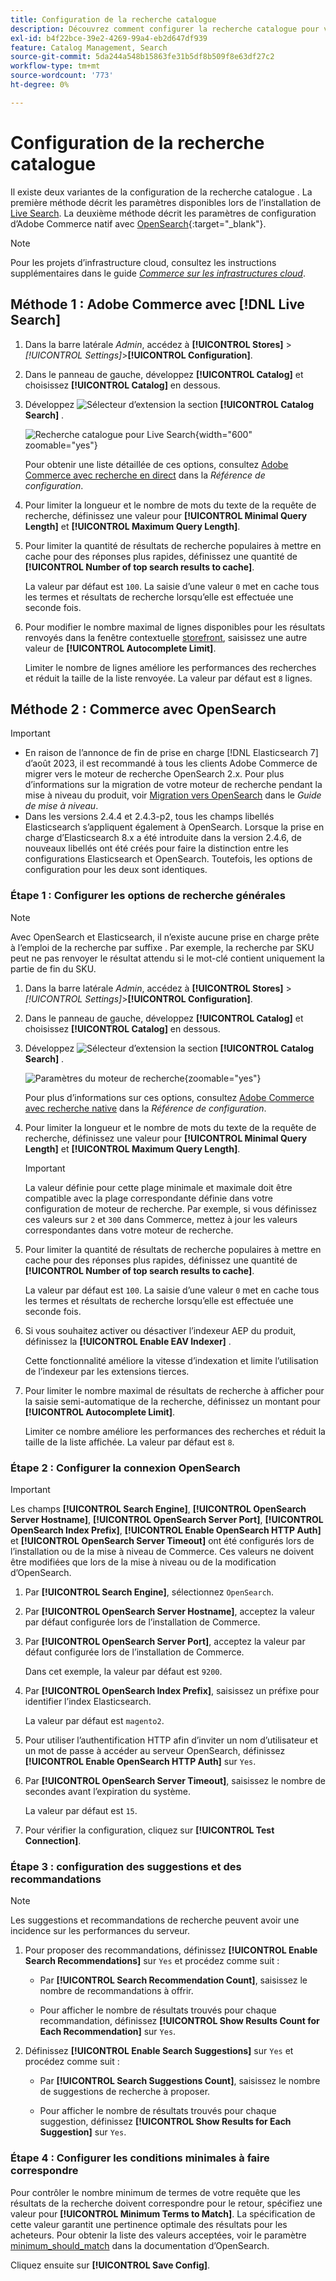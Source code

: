 ```yaml
---
title: Configuration de la recherche catalogue
description: Découvrez comment configurer la recherche catalogue pour votre boutique.
exl-id: b4f22bce-39e2-4269-99a4-eb2d647df939
feature: Catalog Management, Search
source-git-commit: 5da244a548b15863fe31b5df8b509f8e63df27c2
workflow-type: tm+mt
source-wordcount: '773'
ht-degree: 0%

---
```


# Configuration de la recherche catalogue

Il existe deux variantes de la configuration de la recherche catalogue . La première méthode décrit les paramètres disponibles lors de l’installation de [Live Search](https://experienceleague.adobe.com/docs/commerce/live-search/overview.html). La deuxième méthode décrit les paramètres de configuration d’Adobe Commerce natif avec [OpenSearch](https://experienceleague.adobe.com/docs/commerce-operations/installation-guide/prerequisites/search-engine/overview.html){:target="_blank"}.

>[!NOTE]
>
>Pour les projets d’infrastructure cloud, consultez les instructions supplémentaires dans le guide [_Commerce sur les infrastructures cloud_](https://experienceleague.adobe.com/en/docs/commerce-cloud-service/user-guide/configure/service/opensearch).

## Méthode 1 : Adobe Commerce avec [!DNL Live Search]

1. Dans la barre latérale _Admin_, accédez à **[!UICONTROL Stores]** > _[!UICONTROL Settings]_>**[!UICONTROL Configuration]**.

1. Dans le panneau de gauche, développez **[!UICONTROL Catalog]** et choisissez **[!UICONTROL Catalog]** en dessous.

1. Développez ![Sélecteur d’extension](../assets/icon-display-expand.png) la section **[!UICONTROL Catalog Search]** .

   ![Recherche catalogue pour Live Search](../configuration-reference/catalog/assets/catalog-search-live-search.png){width="600" zoomable="yes"}

   Pour obtenir une liste détaillée de ces options, consultez [Adobe Commerce avec recherche en direct](../configuration-reference/catalog/catalog.md#adobe-commerce-with-live-search) dans la _Référence de configuration_.

1. Pour limiter la longueur et le nombre de mots du texte de la requête de recherche, définissez une valeur pour **[!UICONTROL Minimal Query Length]** et **[!UICONTROL Maximum Query Length]**.

1. Pour limiter la quantité de résultats de recherche populaires à mettre en cache pour des réponses plus rapides, définissez une quantité de **[!UICONTROL Number of top search results to cache]**.

   La valeur par défaut est `100`. La saisie d’une valeur `0` met en cache tous les termes et résultats de recherche lorsqu’elle est effectuée une seconde fois.

1. Pour modifier le nombre maximal de lignes disponibles pour les résultats renvoyés dans la fenêtre contextuelle [storefront](https://experienceleague.adobe.com/docs/commerce/live-search/live-search-storefront/quick-tour.html), saisissez une autre valeur de **[!UICONTROL Autocomplete Limit]**.

   Limiter le nombre de lignes améliore les performances des recherches et réduit la taille de la liste renvoyée. La valeur par défaut est `8` lignes.

## Méthode 2 : Commerce avec OpenSearch

>[!IMPORTANT]
>
>- En raison de l’annonce de fin de prise en charge [!DNL Elasticsearch 7] d’août 2023, il est recommandé à tous les clients Adobe Commerce de migrer vers le moteur de recherche OpenSearch 2.x. Pour plus d’informations sur la migration de votre moteur de recherche pendant la mise à niveau du produit, voir [Migration vers OpenSearch](https://experienceleague.adobe.com/docs/commerce-operations/upgrade-guide/prepare/opensearch-migration.html) dans le _Guide de mise à niveau_.
>- Dans les versions 2.4.4 et 2.4.3-p2, tous les champs libellés Elasticsearch s’appliquent également à OpenSearch. Lorsque la prise en charge d’Elasticsearch 8.x a été introduite dans la version 2.4.6, de nouveaux libellés ont été créés pour faire la distinction entre les configurations Elasticsearch et OpenSearch. Toutefois, les options de configuration pour les deux sont identiques.

### Étape 1 : Configurer les options de recherche générales

>[!NOTE]
>
>Avec OpenSearch et Elasticsearch, il n’existe aucune prise en charge prête à l’emploi de la recherche par suffixe . Par exemple, la recherche par SKU peut ne pas renvoyer le résultat attendu si le mot-clé contient uniquement la partie de fin du SKU.

1. Dans la barre latérale _Admin_, accédez à **[!UICONTROL Stores]** > _[!UICONTROL Settings]_>**[!UICONTROL Configuration]**.

1. Dans le panneau de gauche, développez **[!UICONTROL Catalog]** et choisissez **[!UICONTROL Catalog]** en dessous.

1. Développez ![Sélecteur d’extension](../assets/icon-display-expand.png) la section **[!UICONTROL Catalog Search]** .

   ![Paramètres du moteur de recherche](../configuration-reference/catalog/assets/catalog-search-opensearch.png){zoomable="yes"}

   Pour plus d’informations sur ces options, consultez [Adobe Commerce avec recherche native](../configuration-reference/catalog/catalog.md#adobe-commerce-with-native-search) dans la _Référence de configuration_.

1. Pour limiter la longueur et le nombre de mots du texte de la requête de recherche, définissez une valeur pour **[!UICONTROL Minimal Query Length]** et **[!UICONTROL Maximum Query Length]**.

   >[!IMPORTANT]
   >
   >La valeur définie pour cette plage minimale et maximale doit être compatible avec la plage correspondante définie dans votre configuration de moteur de recherche. Par exemple, si vous définissez ces valeurs sur `2` et `300` dans Commerce, mettez à jour les valeurs correspondantes dans votre moteur de recherche.

1. Pour limiter la quantité de résultats de recherche populaires à mettre en cache pour des réponses plus rapides, définissez une quantité de **[!UICONTROL Number of top search results to cache]**.

   La valeur par défaut est `100`. La saisie d’une valeur `0` met en cache tous les termes et résultats de recherche lorsqu’elle est effectuée une seconde fois.

1. Si vous souhaitez activer ou désactiver l’indexeur AEP du produit, définissez la **[!UICONTROL Enable EAV Indexer]** .

   Cette fonctionnalité améliore la vitesse d’indexation et limite l’utilisation de l’indexeur par les extensions tierces.

1. Pour limiter le nombre maximal de résultats de recherche à afficher pour la saisie semi-automatique de la recherche, définissez un montant pour **[!UICONTROL Autocomplete Limit]**.

   Limiter ce nombre améliore les performances des recherches et réduit la taille de la liste affichée. La valeur par défaut est `8`.

### Étape 2 : Configurer la connexion OpenSearch

>[!IMPORTANT]
>
>Les champs **[!UICONTROL Search Engine]**, **[!UICONTROL OpenSearch Server Hostname]**, **[!UICONTROL OpenSearch Server Port]**, **[!UICONTROL OpenSearch Index Prefix]**, **[!UICONTROL Enable OpenSearch HTTP Auth]** et **[!UICONTROL OpenSearch Server Timeout]** ont été configurés lors de l’installation ou de la mise à niveau de Commerce. Ces valeurs ne doivent être modifiées que lors de la mise à niveau ou de la modification d’OpenSearch.

1. Par **[!UICONTROL Search Engine]**, sélectionnez `OpenSearch`.

1. Par **[!UICONTROL OpenSearch Server Hostname]**, acceptez la valeur par défaut configurée lors de l’installation de Commerce.

1. Par **[!UICONTROL OpenSearch Server Port]**, acceptez la valeur par défaut configurée lors de l’installation de Commerce.

   Dans cet exemple, la valeur par défaut est `9200`.

1. Par **[!UICONTROL OpenSearch Index Prefix]**, saisissez un préfixe pour identifier l’index Elasticsearch.

   La valeur par défaut est `magento2`.

1. Pour utiliser l’authentification HTTP afin d’inviter un nom d’utilisateur et un mot de passe à accéder au serveur OpenSearch, définissez **[!UICONTROL Enable OpenSearch HTTP Auth]** sur `Yes`.

1. Par **[!UICONTROL OpenSearch Server Timeout]**, saisissez le nombre de secondes avant l’expiration du système.

   La valeur par défaut est `15`.

1. Pour vérifier la configuration, cliquez sur **[!UICONTROL Test Connection]**.

### Étape 3 : configuration des suggestions et des recommandations

>[!NOTE]
>
>Les suggestions et recommandations de recherche peuvent avoir une incidence sur les performances du serveur.

1. Pour proposer des recommandations, définissez **[!UICONTROL Enable Search Recommendations]** sur `Yes` et procédez comme suit :

   - Par **[!UICONTROL Search Recommendation Count]**, saisissez le nombre de recommandations à offrir.

   - Pour afficher le nombre de résultats trouvés pour chaque recommandation, définissez **[!UICONTROL Show Results Count for Each Recommendation]** sur `Yes`.

1. Définissez **[!UICONTROL Enable Search Suggestions]** sur `Yes` et procédez comme suit :

   - Par **[!UICONTROL Search Suggestions Count]**, saisissez le nombre de suggestions de recherche à proposer.

   - Pour afficher le nombre de résultats trouvés pour chaque suggestion, définissez **[!UICONTROL Show Results for Each Suggestion]** sur `Yes`.

### Étape 4 : Configurer les conditions minimales à faire correspondre

Pour contrôler le nombre minimum de termes de votre requête que les résultats de la recherche doivent correspondre pour le retour, spécifiez une valeur pour **[!UICONTROL Minimum Terms to Match]**. La spécification de cette valeur garantit une pertinence optimale des résultats pour les acheteurs. Pour obtenir la liste des valeurs acceptées, voir le paramètre [minimum_should_match](https://opensearch.org/docs/latest/query-dsl/minimum-should-match/) dans la documentation d’OpenSearch.

Cliquez ensuite sur **[!UICONTROL Save Config]**.
